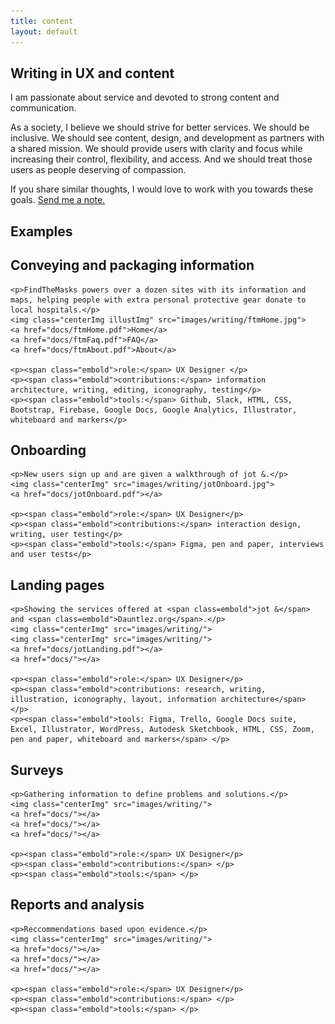 ```yaml
---
title: content
layout: default
---
```


<article>
  <h1>Writing in UX and content</h1>

  <p>I am passionate about service and devoted to strong content and communication.</p>

  <p>As a society, I believe we should strive for better services. We should be inclusive. We should see content, design, and development as partners with a shared mission. We should provide users with clarity and focus while increasing their control, flexibility, and access. And we should treat those users as people deserving of compassion.</p>

  <p>If you share similar thoughts, I would love to work with you towards these goals. <a href="mailto:ctavispost@gmail.com">Send me a note.</a></p>
</article>

<article>
  <h1>Examples</h1>
  <section class="conditionalFlexRow">
    <h2>Conveying and packaging information</h2>

    <p>FindTheMasks powers over a dozen sites with its information and maps, helping people with extra personal protective gear donate to local hospitals.</p>
    <img class="centerImg illustImg" src="images/writing/ftmHome.jpg">
    <a href="docs/ftmHome.pdf">Home</a>
    <a href="docs/ftmFaq.pdf">FAQ</a>
    <a href="docs/ftmAbout.pdf">About</a>

    <p><span class="embold">role:</span> UX Designer </p>
    <p><span class="embold">contributions:</span> information architecture, writing, editing, iconography, testing</p>
    <p><span class="embold">tools:</span> Github, Slack, HTML, CSS, Bootstrap, Firebase, Google Docs, Google Analytics, Illustrator, whiteboard and markers</p>
  </section>

  <section class="conditionalFlexRow">
    <h2>Onboarding</h2>

    <p>New users sign up and are given a walkthrough of jot &.</p>
    <img class="centerImg" src="images/writing/jotOnboard.jpg">
    <a href="docs/jotOnboard.pdf"></a>

    <p><span class="embold">role:</span> UX Designer</p>
    <p><span class="embold">contributions:</span> interaction design, writing, user testing</p>
    <p><span class="embold">tools:</span> Figma, pen and paper, interviews and user tests</p>
  </section>

  <section class="conditionalFlexRow">
    <h2>Landing pages</h2>

    <p>Showing the services offered at <span class=embold">jot &</span> and <span class=embold">Dauntlez.org</span>.</p>
    <img class="centerImg" src="images/writing/">
    <img class="centerImg" src="images/writing/">
    <a href="docs/jotLanding.pdf"></a>
    <a href="docs/"></a>

    <p><span class="embold">role:</span> UX Designer</p>
    <p><span class="embold">contributions: research, writing, illustration, iconography, layout, information architecture</span> </p>
    <p><span class="embold">tools: Figma, Trello, Google Docs suite, Excel, Illustrator, WordPress, Autodesk Sketchbook, HTML, CSS, Zoom, pen and paper, whiteboard and markers</span> </p>
  </section>

  <section class="conditionalFlexRow">
    <h2>Surveys</h2>

    <p>Gathering information to define problems and solutions.</p>
    <img class="centerImg" src="images/writing/">
    <a href="docs/"></a>
    <a href="docs/"></a>
    <a href="docs/"></a>

    <p><span class="embold">role:</span> UX Designer</p>
    <p><span class="embold">contributions:</span> </p>
    <p><span class="embold">tools:</span> </p>
  </section>

  <section class="conditionalFlexRow">
    <h2>Reports and analysis</h2>

    <p>Reccommendations based upon evidence.</p>
    <img class="centerImg" src="images/writing/">
    <a href="docs/"></a>
    <a href="docs/"></a>
    <a href="docs/"></a>

    <p><span class="embold">role:</span> UX Designer</p>
    <p><span class="embold">contributions:</span> </p>
    <p><span class="embold">tools:</span> </p>
  </section>
